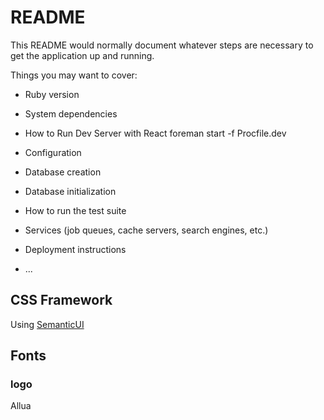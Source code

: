 # README

This README would normally document whatever steps are necessary to get the
application up and running.

Things you may want to cover:

* Ruby version

* System dependencies

* How to Run Dev Server with React
foreman start -f Procfile.dev

* Configuration

* Database creation

* Database initialization

* How to run the test suite

* Services (job queues, cache servers, search engines, etc.)

* Deployment instructions

* ...

## CSS Framework
Using [SemanticUI](https://semantic-ui.com/)

## Fonts
### logo
Allua